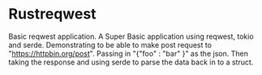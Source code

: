 # Rustreqwest
Basic reqwest application.
A Super Basic application using reqwest, tokio and serde. Demonstrating to be able to make post request to "https://httpbin.org/post". Passing in "{"foo" : "bar" }" as the json. Then taking the response and using serde to parse the data back in to a struct.
